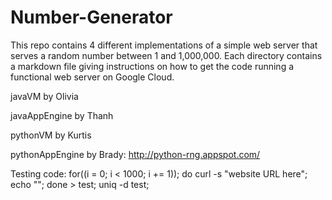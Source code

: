 # Number-Generator
This repo contains 4 different implementations of a simple web server that serves a random number between 1 and 1,000,000. Each directory contains a markdown file giving instructions on how to get the code running a functional web server on Google Cloud.

javaVM by Olivia

javaAppEngine by Thanh

pythonVM by Kurtis

pythonAppEngine by Brady: http://python-rng.appspot.com/

Testing code: for((i = 0; i < 1000; i += 1)); do curl -s "website URL here"; echo ""; done > test; uniq -d test;
